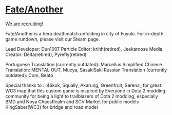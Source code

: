 # [Fate/Another](https://steamcommunity.com/sharedfiles/filedetails/?id=366886594)

[We are recruiting!](http://dota2fa.blogspot.ca/2015/10/fateanother-recruitment-post.html)

Fate/Another is a hero deathmatch unfolding in city of Fuyuki. For in-depth game rundown, please visit our Steam page.

Lead Developer: Dun1007
Particle Editor: kriith(retired), Jeekaroose
Media Creator: Delta(retired), Pyrefly(retired)

Portuguese Translation (currently outdated): Marcellus
Simplified Chinese Translation: MENTAL OUT, Mucya, SasakiSaki
Russian Translation (currently outdated): Com, Beato


Special thanks to :
l46kok, Squally, Akarung, Greenfruit, Serena_ for great WC3 map that this custom game is inspired by
Everyone in Dota 2 modding community for being a light to trailblazers of Dota 2 modding, especially BMD and Noya
ChaosRealm and SCV Market for public models
KingSaber(WC3) for bridge and road model
